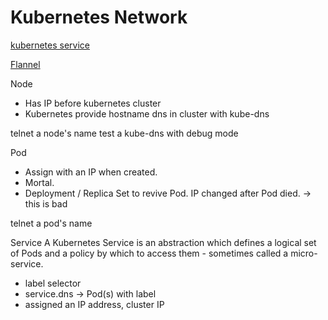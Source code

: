 Kubernetes Network
===

[kubernetes service](https://kubernetes.io/docs/concepts/services-networking/service/)

[Flannel](https://github.com/coreos/flannel)

Node
- Has IP before kubernetes cluster
- Kubernetes provide hostname dns in cluster with kube-dns

telnet a node's name
test a kube-dns with debug mode

Pod
- Assign with an IP when created. 
- Mortal.
- Deployment / Replica Set to revive Pod. IP changed after Pod died. -> this is bad

telnet a pod's name

Service
A Kubernetes Service is an abstraction which defines a logical set of Pods and a policy by which to access them - sometimes called a micro-service.
- label selector 
- service.dns -> Pod(s) with label
-  assigned an IP address, cluster IP
